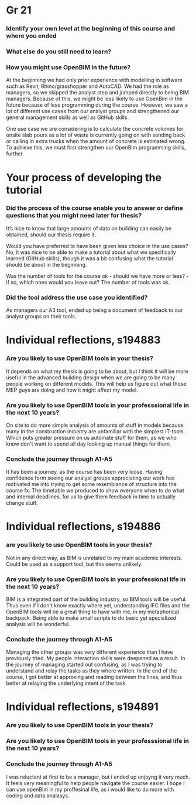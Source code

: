 # Gr 21
### Identify your own level at the beginning of this course and where you ended
### What else do you still need to learn?
### How you might use OpenBIM in the future?

At the beginning we had only prior experience with modelling in software such as Revit, Rhino/grasshopper and AutoCAD. We had the role as managers, so we skipped the analyst step and jumped directly to being BIM managers. Because of this, we might be less likely to use OpenBim in the future because of less programming during the course. However, we saw a lot of different use cases from our analyst groups and strengthened our general management skills as well as GitHub skills.

One use case we are considering is to calculate the concrete volumes for onsite slab pours as a lot of waste is currently going on with sending back or calling in extra trucks when the amount of concrete is estimated wrong. To achieve this, we must first strengthen our OpenBim programming skills, further.


# Your process of developing the tutorial
### Did the process of the course enable you to answer or define questions that you might need later for thesis?
It’s nice to know that large amounts of data on building can easily be obtained, should our thesis require it. 

Would you have preferred to have been given less choice in the use cases?
No, it was nice to be able to make a tutorial about what we specifically learned (GitHub skills), though it was a bit confusing what the tutorial should be about in the beginning. 

Was the number of tools for the course ok - should we have more or less? - if so, which ones would you leave out?
The number of tools was ok. 

### Did the tool address the use case you identified?
As managers our A3 tool, ended up being a document of feedback to our analyst groups on their tools.


# Individual reflections, s194883
### Are you likely to use OpenBIM tools in your thesis?
It depends on what my thesis is going to be about, but I think it will be more useful in the advanced building design when we are going to be many people working on different models. This will help us figure out what those MEP guys are doing and how it might affect my model.

### Are you likely to use OpenBIM tools in your professsional life in the next 10 years?
On site to do more simple analysis of amounts of stuff in models because many in the construction industry are unfamiliar with the simplest IT-tools. Which puts greater pressure on us automate stuff for them, as we who know don't want to spend all day looking up manual things for them.  

### Conclude the journey through A1-A5
It has been a journey, as the course has been very loose. Having confidence form seeing our analyst groups appreciating our work has motivated me into trying to get some resemblance of structure into the course fx. The timetable we produced  to show everyone when to do what and internal deadlines, for us to give them feedback in time to actually change stuff.


# Individual reflections, s194886
### are you likely to use OpenBIM tools in your thesis?
Not in any direct way, as BIM is unrelated to my main academic interests. Could be used as a support tool, but this seems unlikely.

### Are you likely to use OpenBIM tools in your professional life in the next 10 years?
BIM is a integrated part of the building industry, so BIM tools will be useful. Thus even if I don't know exactly where yet, understanding IFC files and the OpenBIM tools will be a great thing to have with me, in my metaphorical backpack. Being able to make small scripts to do basic yet specialized analysis will be wonderful.

### Conclude the journey through A1-A5
Managing the other groups was very different experience than I have previously tried. My people interaction skills were deepened as a result. 
In the journey of managing started out confusing, as I was trying to understand and relay the tasks as they where written. In the end of the course, I got better at approxing and reading between the lines, and thus better at relaying the underlying intent of the task.


# Individual reflections, s194891
### Are you likely to use OpenBIM tools in your thesis?
### Are you likely to use OpenBIM tools in your professsional life in the next 10 years?
### Conclude the journey through A1-A5
I was reluctant at first to be a manager, but i ended up enjoyng it very much. It feels very meaningful to help people navigate the course easier. 
I hope i can use openBim in my proffesinal life, as i would like to do more with coding and data analasys. 
